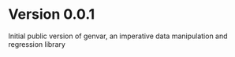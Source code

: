 # Version 0.0.1

Initial public version of genvar, an imperative data manipulation and
regression library
